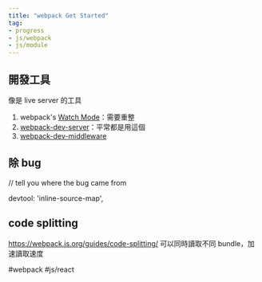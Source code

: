 ```yaml
---
title: "webpack Get Started"
tag: 
- progress
- js/webpack
- js/module
---
```





## 開發工具
像是 live server 的工具
1.  webpack's [Watch Mode](https://webpack.js.org/configuration/watch/#watch)：需要重整
2.  [webpack-dev-server](https://github.com/webpack/webpack-dev-server)：平常都是用這個
3.  [webpack-dev-middleware](https://github.com/webpack/webpack-dev-middleware)

## 除 bug
// tell you where the bug came from

devtool: 'inline-source-map',

## code splitting 
https://webpack.js.org/guides/code-splitting/
可以同時讀取不同 bundle，加速讀取速度


#webpack #js/react 